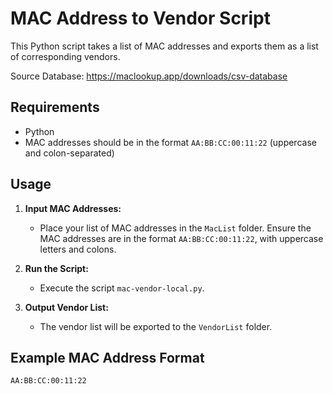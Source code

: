 # MAC Address to Vendor Script

This Python script takes a list of MAC addresses and exports them as a list of corresponding vendors.

Source Database:
https://maclookup.app/downloads/csv-database

## Requirements

- Python
- MAC addresses should be in the format `AA:BB:CC:00:11:22` (uppercase and colon-separated)

## Usage

1. **Input MAC Addresses:**
   - Place your list of MAC addresses in the `MacList` folder. Ensure the MAC addresses are in the format `AA:BB:CC:00:11:22`, with uppercase letters and colons.

2. **Run the Script:**
   - Execute the script `mac-vendor-local.py`.

3. **Output Vendor List:**
   - The vendor list will be exported to the `VendorList` folder.

## Example MAC Address Format

```plaintext
AA:BB:CC:00:11:22
